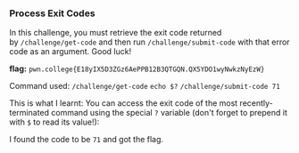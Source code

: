 ### Process Exit Codes 

In this challenge, you must retrieve the exit code returned by `/challenge/get-code` and then run `/challenge/submit-code` with that error code as an argument. Good luck!

**flag:** `pwn.college{E18yIX5D3ZGz6AePPB12B3QTGQN.QX5YDO1wyNwkzNyEzW}`

Command used: 
`/challenge/get-code`
`echo $?`
`/challenge/submit-code 71`

This is what I learnt: 
You can access the exit code of the most recently-terminated command using the special `?` variable (don't forget to prepend it with `$` to read its value!):

I found the code to be `71` and got the flag.

